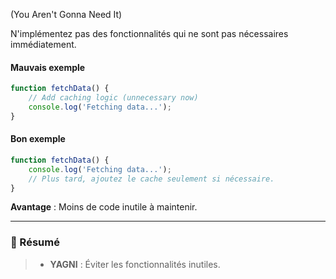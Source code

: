 (You Aren't Gonna Need It)

N'implémentez pas des fonctionnalités qui ne sont pas nécessaires immédiatement.

#### Mauvais exemple
```javascript
function fetchData() {
    // Add caching logic (unnecessary now)
    console.log('Fetching data...');
}
```
#### Bon exemple
```javascript
function fetchData() {
    console.log('Fetching data...');
    // Plus tard, ajoutez le cache seulement si nécessaire.
}
```
**Avantage** : Moins de code inutile à maintenir.

---

### **📌 Résumé**
> - **YAGNI** : Éviter les fonctionnalités inutiles.
